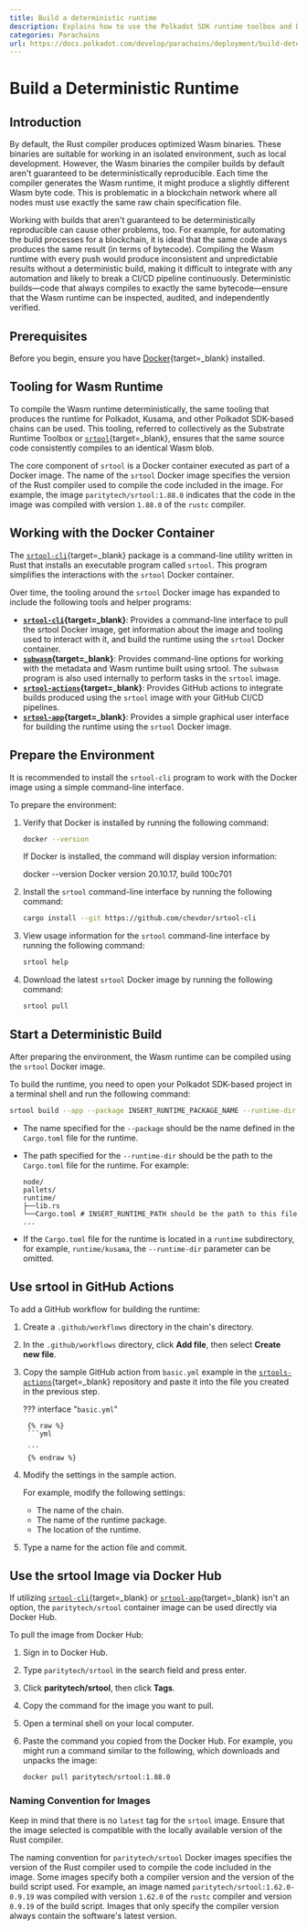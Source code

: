 ```yaml
---
title: Build a deterministic runtime
description: Explains how to use the Polkadot SDK runtime toolbox and Docker to build deterministic Wasm binaries for Polkadot SDK-based chains.
categories: Parachains
url: https://docs.polkadot.com/develop/parachains/deployment/build-deterministic-runtime/
---
```


# Build a Deterministic Runtime

## Introduction

By default, the Rust compiler produces optimized Wasm binaries. These binaries are suitable for working in an isolated environment, such as local development. However, the Wasm binaries the compiler builds by default aren't guaranteed to be deterministically reproducible. Each time the compiler generates the Wasm runtime, it might produce a slightly different Wasm byte code. This is problematic in a blockchain network where all nodes must use exactly the same raw chain specification file.

Working with builds that aren't guaranteed to be deterministically reproducible can cause other problems, too. For example, for automating the build processes for a blockchain, it is ideal that the same code always produces the same result (in terms of bytecode). Compiling the Wasm runtime with every push would produce inconsistent and unpredictable results without a deterministic build, making it difficult to integrate with any automation and likely to break a CI/CD pipeline continuously. Deterministic builds—code that always compiles to exactly the same bytecode—ensure that the Wasm runtime can be inspected, audited, and independently verified.

## Prerequisites

Before you begin, ensure you have [Docker](https://www.docker.com/get-started/){target=\_blank} installed.

## Tooling for Wasm Runtime

To compile the Wasm runtime deterministically, the same tooling that produces the runtime for Polkadot, Kusama, and other Polkadot SDK-based chains can be used. This tooling, referred to collectively as the Substrate Runtime Toolbox or [`srtool`](https://github.com/paritytech/srtool){target=\_blank}, ensures that the same source code consistently compiles to an identical Wasm blob.

The core component of `srtool` is a Docker container executed as part of a Docker image. The name of the `srtool` Docker image specifies the version of the Rust compiler used to compile the code included in the image. For example, the image `paritytech/srtool:1.88.0` indicates that the code in the image was compiled with version `1.88.0` of the `rustc` compiler.

## Working with the Docker Container

The [`srtool-cli`](https://github.com/chevdor/srtool-cli){target=\_blank} package is a command-line utility written in Rust that installs an executable program called `srtool`. This program simplifies the interactions with the `srtool` Docker container.

Over time, the tooling around the `srtool` Docker image has expanded to include the following tools and helper programs:

- **[`srtool-cli`](https://github.com/chevdor/srtool-cli){target=\_blank}**: Provides a command-line interface to pull the srtool Docker image, get information about the image and tooling used to interact with it, and build the runtime using the `srtool` Docker container.
- **[`subwasm`](https://github.com/chevdor/subwasm){target=\_blank}**: Provides command-line options for working with the metadata and Wasm runtime built using srtool. The `subwasm` program is also used internally to perform tasks in the `srtool` image.
- **[`srtool-actions`](https://github.com/chevdor/srtool-actions){target=\_blank}**: Provides GitHub actions to integrate builds produced using the `srtool` image with your GitHub CI/CD pipelines.
- **[`srtool-app`](https://gitlab.com/chevdor/srtool-app){target=\_blank}**: Provides a simple graphical user interface for building the runtime using the `srtool` Docker image.

## Prepare the Environment

It is recommended to install the `srtool-cli` program to work with the Docker image using a simple command-line interface.

To prepare the environment:

1. Verify that Docker is installed by running the following command:

    ```bash
    docker --version
    ```

    If Docker is installed, the command will display version information:

    <div id="termynal" data-termynal>
      <span data-ty="input"><span class="file-path"></span>docker --version</span>
      <span data-ty>Docker version 20.10.17, build 100c701</span>
    </div>

2. Install the `srtool` command-line interface by running the following command:

    ```bash
    cargo install --git https://github.com/chevdor/srtool-cli
    ```

3. View usage information for the `srtool` command-line interface by running the following command:

    ```bash
    srtool help
    ```

4. Download the latest `srtool` Docker image by running the following command:

    ```bash
    srtool pull
    ```

## Start a Deterministic Build

After preparing the environment, the Wasm runtime can be compiled using the `srtool` Docker image.

To build the runtime, you need to open your Polkadot SDK-based project in a terminal shell and run the following command:

```bash
srtool build --app --package INSERT_RUNTIME_PACKAGE_NAME --runtime-dir INSERT_RUNTIME_PATH 
```

- The name specified for the `--package` should be the name defined in the `Cargo.toml` file for the runtime.
- The path specified for the `--runtime-dir` should be the path to the `Cargo.toml` file for the runtime. For example:

    ```plain
    node/
    pallets/
    runtime/
    ├──lib.rs
    └──Cargo.toml # INSERT_RUNTIME_PATH should be the path to this file
    ...
    ```

- If the `Cargo.toml` file for the runtime is located in a `runtime` subdirectory, for example, `runtime/kusama`, the `--runtime-dir` parameter can be omitted.

## Use srtool in GitHub Actions

To add a GitHub workflow for building the runtime:

1. Create a `.github/workflows` directory in the chain's directory.
2. In the `.github/workflows` directory, click **Add file**, then select **Create new file**.
3. Copy the sample GitHub action from `basic.yml` example in the [`srtools-actions`](https://github.com/chevdor/srtool-actions){target=\_blank} repository and paste it into the file you created in the previous step.

    ??? interface "`basic.yml`"

        {% raw %}
        ```yml
        
        ```
        {% endraw %}

4. Modify the settings in the sample action.

    For example, modify the following settings:

    - The name of the chain.
    - The name of the runtime package.
    - The location of the runtime.

5. Type a name for the action file and commit.

## Use the srtool Image via Docker Hub

If utilizing [`srtool-cli`](https://github.com/chevdor/srtool-cli){target=\_blank} or [`srtool-app`](https://gitlab.com/chevdor/srtool-app){target=\_blank} isn't an option, the `paritytech/srtool` container image can be used directly via Docker Hub.

To pull the image from Docker Hub:

1. Sign in to Docker Hub.
2. Type `paritytech/srtool` in the search field and press enter.
3. Click **paritytech/srtool**, then click **Tags**.
4. Copy the command for the image you want to pull.
5. Open a terminal shell on your local computer.
6. Paste the command you copied from the Docker Hub. For example, you might run a command similar to the following, which downloads and unpacks the image:

    ```bash
    docker pull paritytech/srtool:1.88.0
    ```

### Naming Convention for Images

Keep in mind that there is no `latest` tag for the `srtool` image. Ensure that the image selected is compatible with the locally available version of the Rust compiler.

The naming convention for `paritytech/srtool` Docker images specifies the version of the Rust compiler used to compile the code included in the image. Some images specify both a compiler version and the version of the build script used. For example, an image named `paritytech/srtool:1.62.0-0.9.19` was compiled with version `1.62.0` of the `rustc` compiler and version `0.9.19` of the build script. Images that only specify the compiler version always contain the software's latest version.
